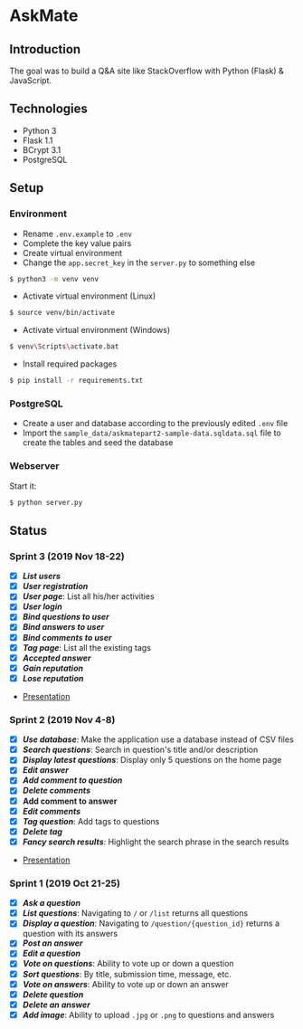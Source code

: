 # AskMate

## Introduction

The goal was to build a Q&A site like StackOverflow with Python (Flask) & JavaScript.

## Technologies

- Python 3
- Flask 1.1
- BCrypt 3.1
- PostgreSQL

## Setup

### Environment

- Rename `.env.example` to `.env`
- Complete the key value pairs
- Create virtual environment
- Change the `app.secret_key` in the `server.py` to something else

```sh
$ python3 -m venv venv
```

- Activate virtual environment (Linux)

```bash
$ source venv/bin/activate
```

- Activate virtual environment (Windows)

```sh
$ venv\Scripts\activate.bat
```

- Install required packages

```bash
$ pip install -r requirements.txt
```

### PostgreSQL

- Create a user and database according to the previously edited `.env` file
- Import the `sample_data/askmatepart2-sample-data.sqldata.sql` file to create the
  tables and seed the database

### Webserver

Start it:

```bash
$ python server.py
```

## Status

### Sprint 3 (2019 Nov 18-22)

- [x] **_List users_**
- [x] **_User registration_**
- [x] **_User page_**: List all his/her activities
- [x] **_User login_**
- [x] **_Bind questions to user_**
- [x] **_Bind answers to user_**
- [x] **_Bind comments to user_**
- [x] **_Tag page_**: List all the existing tags
- [x] **_Accepted answer_**
- [x] **_Gain reputation_**
- [x] **_Lose reputation_**
- [Presentation](https://docs.google.com/presentation/d/1P6x9nOs2sypd4lGXyMe4ELKoCaUFDahvfg0gsFR2fhI)

### Sprint 2 (2019 Nov 4-8)

- [x] **_Use database_**: Make the application use a database instead of CSV files
- [x] **_Search questions_**: Search in question's title and/or description
- [x] **_Display latest questions_**: Display only 5 questions on the home page
- [x] **_Edit answer_**
- [x] **_Add comment to question_**
- [x] **_Delete comments_**
- [x] **Add comment to answer**
- [x] **_Edit comments_**
- [x] **_Tag question_**: Add tags to questions
- [x] **_Delete tag_**
- [x] **_Fancy search results_**: Highlight the search phrase in the search results
- [Presentation](https://docs.google.com/presentation/d/1WHhGgExH5qJVj50_K5qmJaPXYGOwvW6mk9SK7Tvdf6U)

### Sprint 1 (2019 Oct 21-25)

- [x] **_Ask a question_**
- [x] **_List questions_**: Navigating to `/` or `/list` returns all questions
- [x] **_Display a question_**: Navigating to `/question/{question_id}` returns a question with its answers
- [x] **_Post an answer_**
- [x] **_Edit a question_**
- [x] **_Vote on questions_**: Ability to vote up or down a question
- [x] **_Sort questions_**: By title, submission time, message, etc.
- [x] **_Vote on answers_**: Ability to vote up or down an answer
- [x] **_Delete question_**
- [x] **_Delete an answer_**
- [x] **_Add image_**: Ability to upload `.jpg` or `.png` to questions and answers
